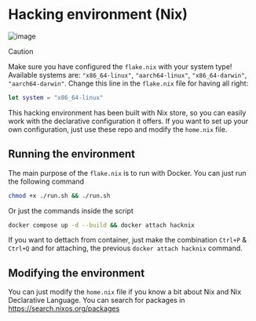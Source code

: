 # Hacking environment (Nix)

![image](https://github.com/user-attachments/assets/c8f33e88-2e57-4cb9-828b-41af0739fa44)

> [!CAUTION]
> Make sure you have configured the `flake.nix` with your system type!
> Available systems are: `"x86_64-linux"`, `"aarch64-linux"`, `"x86_64-darwin"`, `"aarch64-darwin"`.
> Change this line in the `flake.nix` file for having all right:
>
> ```nix
> let system = "x86_64-linux"
> ```

This hacking environment has been built with Nix store, so you can easily work with the declarative configuration it offers. If you want to set up your own configuration, just use these repo and modify the `home.nix`  file.

## Running the environment
The main purpose of the `flake.nix` is to run with Docker. You can just run the following command
```bash
chmod +x ./run.sh && ./run.sh
```
Or just the commands inside the script
```bash
docker compose up -d --build && docker attach hacknix
```
If you want to dettach from container, just make the combination `Ctrl+P` & `Ctrl+Q` and for attaching, the previous `docker attach hacknix` command.

## Modifying the environment
You can just modify the `home.nix` file if you know a bit about Nix and Nix Declarative Language. You can search for packages in https://search.nixos.org/packages
